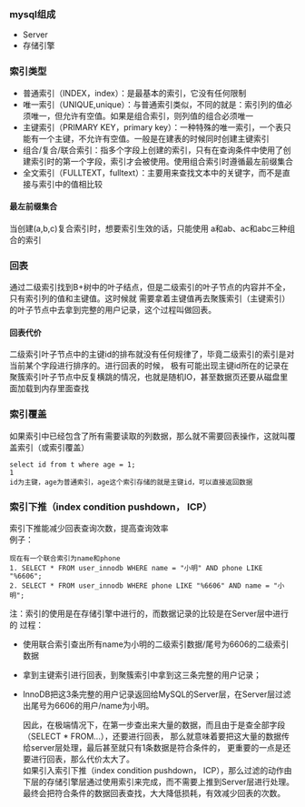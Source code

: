 ### mysql组成
- Server
- 存储引擎
### 索引类型
- 普通索引（INDEX，index）：是最基本的索引，它没有任何限制
- 唯一索引（UNIQUE,unique）：与普通索引类似，不同的就是：索引列的值必须唯一，但允许有空值。如果是组合索引，则列值的组合必须唯一
- 主键索引（PRIMARY KEY，primary key）：一种特殊的唯一索引，一个表只能有一个主键，不允许有空值。一般是在建表的时候同时创建主键索引
- 组合/复合/联合索引：指多个字段上创建的索引，只有在查询条件中使用了创建索引时的第一个字段，索引才会被使用。使用组合索引时遵循最左前缀集合
- 全文索引（FULLTEXT，fulltext）：主要用来查找文本中的关键字，而不是直接与索引中的值相比较

#### 最左前缀集合
当创建(a,b,c)复合索引时，想要索引生效的话，只能使用 a和ab、ac和abc三种组合的索引

### 回表
  通过二级索引找到B+树中的叶子结点，但是二级索引的叶子节点的内容并不全，只有索引列的值和主键值。这时候就
需要拿着主键值再去聚簇索引（主键索引）的叶子节点中去拿到完整的用户记录，这个过程叫做回表。
#### 回表代价
  二级索引叶子节点中的主键id的排布就没有任何规律了，毕竟二级索引的索引是对当前某个字段进行排序的。进行回表的时候，
极有可能出现主键id所在的记录在聚簇索引叶子节点中反复横跳的情况，也就是随机IO，甚至数据页还要从磁盘里面加载到内存里面查找

### 索引覆盖
  如果索引中已经包含了所有需要读取的列数据，那么就不需要回表操作，这就叫覆盖索引（或索引覆盖）

```
select id from t where age = 1;
1
id为主键，age为普通索引，age这个索引存储的就是主键id，可以直接返回数据
```

### 索引下推（index condition pushdown， ICP）
  索引下推能减少回表查询次数，提高查询效率  
例子：
```mysql
现在有一个联合索引为name和phone
1. SELECT * FROM user_innodb WHERE name = "小明" AND phone LIKE "%6606";
2. SELECT * FROM user_innodb WHERE phone LIKE "%6606" AND name = "小明";
```
注：索引的使用是在存储引擎中进行的，而数据记录的比较是在Server层中进行的
过程：
- 使用联合索引查出所有name为小明的二级索引数据/尾号为6606的二级索引数据
- 拿到主键索引进行回表，到聚簇索引中拿到这三条完整的用户记录；
- InnoDB把这3条完整的用户记录返回给MySQL的Server层，在Server层过滤出尾号为6606的用户/name为小明。

  因此，在极端情况下，在第一步查出来大量的数据，而且由于是查全部字段（SELECT * FROM...），还要进行回表，
那么就意味着要把这大量的数据传给server层处理，最后甚至就只有1条数据是符合条件的，
更重要的一点是还要进行回表，那么代价太大了。  
  如果引入索引下推（index condition pushdown， ICP），那么过滤的动作由下层的存储引擎层通过使用索引来完成，而不需要上推到Server层进行处理。
最终会把符合条件的数据回表查找，大大降低损耗，有效减少回表的次数。